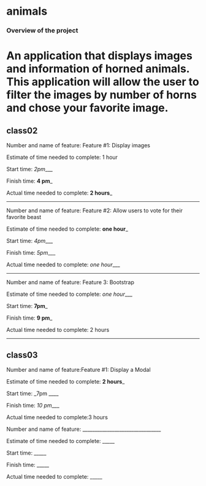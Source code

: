 # animals


### Overview of the project
An application that displays images and information of horned animals. This application will allow the user to filter the images by number of horns and chose your favorite image.
=======
## class02
Number and name of feature: Feature #1: Display images

Estimate of time needed to complete: 1 hour

Start time: _2pm____

Finish time: __4 pm___

Actual time needed to complete: __2 hours___
*********************************

Number and name of feature: Feature #2: Allow users to vote for their favorite beast

Estimate of time needed to complete: __one hour___

Start time: _4pm____

Finish time: _5pm____

Actual time needed to complete: _one hour____
**********************

Number and name of feature: Feature 3: Bootstrap

Estimate of time needed to complete: _one hour____

Start time: __7pm___

Finish time: __9 pm___

Actual time needed to complete: 2 hours
*******************
## class03

Number and name of feature:Feature #1: Display a Modal

Estimate of time needed to complete: __2 hours___

Start time: _7pm ____

Finish time: _10 pm____

Actual time needed to complete:3 hours 



Number and name of feature: ________________________________

Estimate of time needed to complete: _____

Start time: _____

Finish time: _____

Actual time needed to complete: _____

